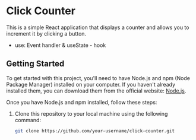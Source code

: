 # Click Counter

This is a simple React application that displays a counter and allows you to increment it by clicking a button.
- use: Event handler & useState - hook

## Getting Started

To get started with this project, you'll need to have Node.js and npm (Node Package Manager) installed on your computer. If you haven't already installed them, you can download them from the official website: [Node.js](https://nodejs.org/).

Once you have Node.js and npm installed, follow these steps:

1. Clone this repository to your local machine using the following command:
   ```bash
   git clone https://github.com/your-username/click-counter.git
